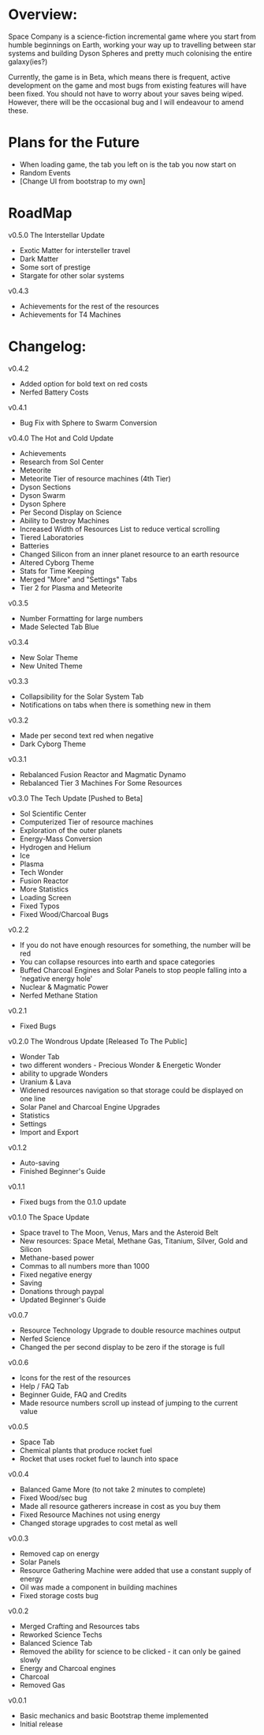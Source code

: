 # Overview:
Space Company is a science-fiction incremental game where you start from humble beginnings on Earth, working your way up to travelling between star systems and building Dyson Spheres and pretty much colonising the entire galaxy(ies?)

Currently, the game is in Beta, which means there is frequent, active development on the game and most bugs from existing features will have been fixed. You should not have to worry about your saves being wiped. However, there will be the occasional bug and I will endeavour to amend these.

# Plans for the Future
- When loading game, the tab you left on is the tab you now start on
- Random Events
- [Change UI from bootstrap to my own]

# RoadMap

v0.5.0 The Interstellar Update
- Exotic Matter for intersteller travel
- Dark Matter
- Some sort of prestige
- Stargate for other solar systems

v0.4.3
- Achievements for the rest of the resources
- Achievements for T4 Machines

# Changelog:

v0.4.2
- Added option for bold text on red costs
- Nerfed Battery Costs

v0.4.1
- Bug Fix with Sphere to Swarm Conversion

v0.4.0 The Hot and Cold Update
- Achievements
- Research from Sol Center
- Meteorite
- Meteorite Tier of resource machines (4th Tier)
- Dyson Sections
- Dyson Swarm
- Dyson Sphere
- Per Second Display on Science
- Ability to Destroy Machines
- Increased Width of Resources List to reduce vertical scrolling
- Tiered Laboratories
- Batteries
- Changed Silicon from an inner planet resource to an earth resource
- Altered Cyborg Theme
- Stats for Time Keeping
- Merged "More" and "Settings" Tabs
- Tier 2 for Plasma and Meteorite

v0.3.5
- Number Formatting for large numbers
- Made Selected Tab Blue

v0.3.4
- New Solar Theme
- New United Theme

v0.3.3
- Collapsibility for the Solar System Tab
- Notifications on tabs when there is something new in them

v0.3.2
- Made per second text red when negative
- Dark Cyborg Theme

v0.3.1
- Rebalanced Fusion Reactor and Magmatic Dynamo
- Rebalanced Tier 3 Machines For Some Resources

v0.3.0 The Tech Update [Pushed to Beta]
- Sol Scientific Center
- Computerized Tier of resource machines
- Exploration of the outer planets
- Energy-Mass Conversion
- Hydrogen and Helium
- Ice
- Plasma
- Tech Wonder
- Fusion Reactor
- More Statistics
- Loading Screen
- Fixed Typos
- Fixed Wood/Charcoal Bugs

v0.2.2
- If you do not have enough resources for something, the number will be red
- You can collapse resources into earth and space categories
- Buffed Charcoal Engines and Solar Panels to stop people falling into a 'negative energy hole'
- Nuclear & Magmatic Power
- Nerfed Methane Station

v0.2.1
- Fixed Bugs

v0.2.0 The Wondrous Update [Released To The Public]
- Wonder Tab
- two different wonders - Precious Wonder & Energetic Wonder
- ability to upgrade Wonders
- Uranium & Lava
- Widened resources navigation so that storage could be displayed on one line
- Solar Panel and Charcoal Engine Upgrades
- Statistics
- Settings
- Import and Export

v0.1.2
- Auto-saving
- Finished Beginner's Guide

v0.1.1
- Fixed bugs from the 0.1.0 update

v0.1.0 The Space Update
- Space travel to The Moon, Venus, Mars and the Asteroid Belt
- New resources: Space Metal, Methane Gas, Titanium, Silver, Gold and Silicon
- Methane-based power
- Commas to all numbers more than 1000
- Fixed negative energy
- Saving
- Donations through paypal
- Updated Beginner's Guide

v0.0.7
- Resource Technology Upgrade to double resource machines output
- Nerfed Science
- Changed the per second display to be zero if the storage is full

v0.0.6
- Icons for the rest of the resources
- Help / FAQ Tab
- Beginner Guide, FAQ and Credits
- Made resource numbers scroll up instead of jumping to the current value

v0.0.5
- Space Tab
- Chemical plants that produce rocket fuel
- Rocket that uses rocket fuel to launch into space

v0.0.4 
- Balanced Game More (to not take 2 minutes to complete)
- Fixed Wood/sec bug
- Made all resource gatherers increase in cost as you buy them
- Fixed Resource Machines not using energy
- Changed storage upgrades to cost metal as well

v0.0.3
- Removed cap on energy
- Solar Panels
- Resource Gathering Machine were added that use a constant supply of energy
- Oil was made a component in building machines
- Fixed storage costs bug

v0.0.2
- Merged Crafting and Resources tabs
- Reworked Science Techs
- Balanced Science Tab
- Removed the ability for science to be clicked - it can only be gained slowly
- Energy and Charcoal engines
- Charcoal
- Removed Gas

v0.0.1
- Basic mechanics and basic Bootstrap theme implemented
- Initial release